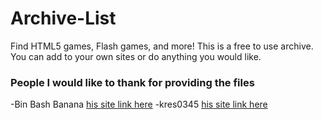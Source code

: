 # Archive-List
Find HTML5 games, Flash games, and more! 
This is a free to use archive. You can add to your own sites or do anything you would like. 

### People I would like to thank for providing the files
-Bin Bash Banana [his site link here](https://github.com/BinBashBanana)
-kres0345 [his site link here](https://github.com/kres0345)
